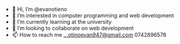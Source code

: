 - 👋 Hi, I’m @evanotieno
- 👀 I’m interested in computer programming and web development
- 🌱 I’m currently learning at the university
- 💞️ I’m looking to collaborate on web development
- 📫 How to reach me ...otinoevan947@gmail.com
0742896578
<!---
evanotieno/evanotieno is a ✨ special ✨ repository because its `README.md` (this file) appears on your GitHub profile.
You can click the Preview link to take a look at your changes.
--->
